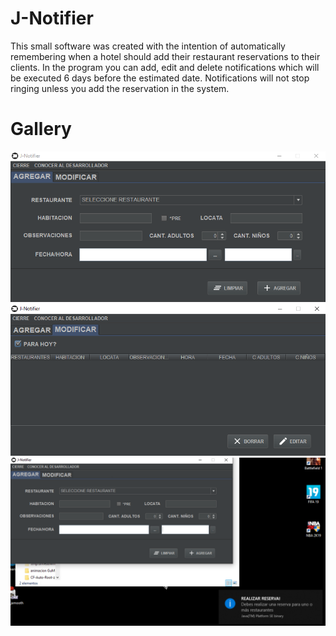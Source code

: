 # J-Notifier
This small software was created with the intention of automatically remembering when a hotel should add their restaurant reservations to their clients.  In the program you can add, edit and delete notifications which will be executed 6 days before the estimated date.  Notifications will not stop ringing unless you add the reservation in the system.
# Gallery
![](https://raw.githubusercontent.com/MerliMejia/J-Notifier/master/Galery/1.png)
![](https://raw.githubusercontent.com/MerliMejia/J-Notifier/master/Galery/2.png)
![](https://raw.githubusercontent.com/MerliMejia/J-Notifier/master/Galery/3.png)